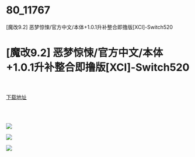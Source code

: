 # 80_11767
[魔改9.2] 恶梦惊悚/官方中文/本体+1.0.1升补整合即撸版[XCI]-Switch520
# [魔改9.2] 恶梦惊悚/官方中文/本体+1.0.1升补整合即撸版[XCI]-Switch520
 <br/></br>
[下载地址](https://www.switch520.cc/article/11767 "下载地址")
<br/></br>

<p>&nbsp;</p>
<p><img src="https://www.switch520.cc/muke_img/upload_art_editor_20210319-1_a954017219f77478fbacea5c44486d73.jpg"></p>
<p><img src="https://www.switch520.cc/muke_img/upload_art_editor_20210319-1_17fff5140f50d3ba0f735f4617fa2d4a.jpg"></p>
<p><img src="https://www.switch520.cc/muke_img/upload_art_editor_20210319-1_a85fb11602d07e03a7f9236ca1f2c8d4.jpg"></p>
<p><strong>&nbsp;</strong></p>
